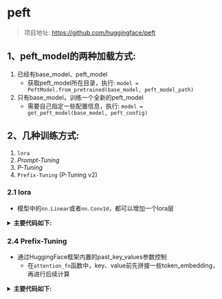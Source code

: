 # peft

> 项目地址: https://github.com/huggingface/peft

## 1、peft_model的两种加载方式:
1. 已经有base_model、peft_model
    - 获取peft_model所在目录，执行: `model = PeftModel.from_pretrained(base_model, peft_model_path)`
2. 只有base_model，训练一个全新的peft_model
    - 需要自己指定一些配置信息，执行: `model = get_peft_model(base_model, peft_config)`

## 2、几种训练方式:
1. `lora`
2. *Prompt-Tuning*
3. *P-Tuning*
4. `Prefix-Tuning` (P-Tuning v2)

### 2.1 lora
- 模型中的`nn.Linear`或者`nn.Conv1d`，都可以增加一个lora层

<details>
<summary><b>主要代码如下:</b></summary>

```python
# 初始化
# r、lora_alpha、lora_dropout 为配置文件中指定的参数
self.lora_A = nn.Linear(self.in_features, r, bias=False)
self.lora_B = nn.Linear(r, self.out_features, bias=False)
self.scaling = lora_alpha / r
self.lora_dropout = nn.Dropout(p=lora_dropout)


# forward
result = F.linear(x, transpose(self.weight, self.fan_in_fan_out), bias=self.bias) # 先拿到‘nn.Linear’或者‘nn.Conv1d’的结果

result += (
    self.lora_B(
        self.lora_A(self.lora_dropout(x))
    )
    * self.scaling
) # 核心计算公式
```

</details>

### 2.4 Prefix-Tuning
- 通过HuggingFace框架内置的past_key_values参数控制
    - 在`attention_fn`函数中，key、value前先拼接一些token_embedding，再进行后续计算
    
<details>
<summary><b>主要代码如下:</b></summary>

```python
# 初始化，transformers中每层的key、value都需要添加，因此维度是: num_layers * hidden_size * 2
self.embedding = torch.nn.Embedding(config.pre_seq_len, config.num_layers * config.hidden_size * 2)
past_key_values = self.embedding(prefix)


# 'past_key_values'拆分，变形之后，传递到每层的'layer_past'，为两个tensor组成的数组
# 每个tensor形状为 (pre_seq_len, batch_size, hidden_size)
# forward时，看起来就很简单:
past_key, past_value = layer_past[0], layer_past[1]       # past_key_values参数传入的内容，这里就是虚拟token对应的embedding
key_layer = torch.cat((past_key, key_layer), dim=0)       # 拼接在key_layer最前面
value_layer = torch.cat((past_value, value_layer), dim=0) # 拼接在value_layer最前面
```

</details>
    